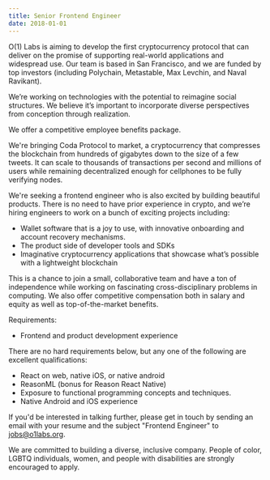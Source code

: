 ```yaml
---
title: Senior Frontend Engineer
date: 2018-01-01
---
```

O(1) Labs is aiming to develop the first cryptocurrency protocol that can deliver on the promise of supporting real-world applications and widespread use. Our team is based in San Francisco, and we are funded by top investors (including Polychain, Metastable, Max Levchin, and Naval Ravikant).

We’re working on technologies with the potential to reimagine social structures. We believe it’s important to incorporate diverse perspectives from conception through realization. 

We offer a competitive employee benefits package.

We're bringing Coda Protocol to market, a cryptocurrency that compresses the blockchain from hundreds of gigabytes down to the size of a few tweets. It can scale to thousands of transactions per second and millions of users while remaining decentralized enough for cellphones to be fully verifying nodes. 


We're seeking a frontend engineer who is also excited by building beautiful products. There is no need to have prior experience in crypto, and we’re hiring engineers to work on a bunch of exciting projects including:

* Wallet software that is a joy to use, with innovative onboarding and account recovery mechanisms.
* The product side of developer tools and SDKs
* Imaginative cryptocurrency applications that showcase what’s possible with a lightweight blockchain


This is a chance to join a small, collaborative team and have a ton of independence while working on fascinating cross-disciplinary problems in computing. We also offer competitive compensation both in salary and equity as well as top-of-the-market benefits.


Requirements:
* Frontend and product development experience 

There are no hard requirements below, but any one of the following are excellent qualifications:

* React on web, native iOS, or native android
* ReasonML (bonus for Reason React Native)
* Exposure to functional programming concepts and techniques.
* Native Android and iOS experience

If you'd be interested in talking further, please get in touch by sending an email with your resume and the subject "Frontend Engineer" to jobs@o1labs.org.

We are committed to building a diverse, inclusive company. People of color, LGBTQ individuals, women, and people with disabilities are strongly encouraged to apply.

